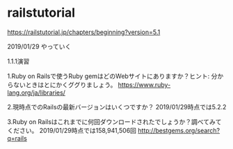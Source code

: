 # railstutorial
https://railstutorial.jp/chapters/beginning?version=5.1

2019/01/29
やっていく

1.1.1演習

1.Ruby on Railsで使うRuby gemはどのWebサイトにありますか？ヒント: 分からないときはとにかくググりましょう。
https://www.ruby-lang.org/ja/libraries/

2.現時点でのRailsの最新バージョンはいくつですか？
2019/01/29時点では5.2.2

3.Ruby on Railsはこれまでに何回ダウンロードされたでしょうか？調べてみてください。
2019/01/29時点では158,941,506回
http://bestgems.org/search?q=rails

